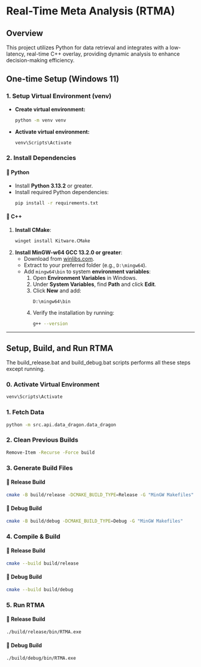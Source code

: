 # Real-Time Meta Analysis (RTMA)

## Overview
This project utilizes Python for data retrieval and integrates with a low-latency, real-time C++ overlay, providing dynamic analysis to enhance decision-making efficiency.

## One-time Setup (Windows 11)

### 1. Setup Virtual Environment (venv)
- **Create virtual environment:**
  ```sh
  python -m venv venv
  ```
- **Activate virtual environment:**
  ```sh
  venv\Scripts\Activate
  ```

### 2. Install Dependencies

#### 📌 Python
- Install **Python 3.13.2** or greater.
- Install required Python dependencies:
  ```sh
  pip install -r requirements.txt
  ```

#### 📌 C++
1. **Install CMake**:
   ```sh
   winget install Kitware.CMake
   ```
2. **Install MinGW-w64 GCC 13.2.0 or greater**:
   - Download from [winlibs.com](https://winlibs.com/).
   - Extract to your preferred folder (e.g., `D:\mingw64`).
   - Add `mingw64\bin` to system **environment variables**:
     1. Open **Environment Variables** in Windows.
     2. Under **System Variables**, find **Path** and click **Edit**.
     3. Click **New** and add:
        ```sh
        D:\mingw64\bin
        ```
     4. Verify the installation by running:
        ```sh
        g++ --version
        ```

---

## Setup, Build, and Run RTMA

The build_release.bat and build_debug.bat scripts performs all these steps except running.

### 0. Activate Virtual Environment
```sh
venv\Scripts\Activate
```

### 1. Fetch Data
```sh
python -m src.api.data_dragon.data_dragon
```

### 2. Clean Previous Builds
```sh
Remove-Item -Recurse -Force build
```

### 3. Generate Build Files
#### 🔹 Release Build
```sh
cmake -B build/release -DCMAKE_BUILD_TYPE=Release -G "MinGW Makefiles"
```
#### 🔹 Debug Build
```sh
cmake -B build/debug -DCMAKE_BUILD_TYPE=Debug -G "MinGW Makefiles"
```

### 4. Compile & Build
#### 🔹 Release Build
```sh
cmake --build build/release
```
#### 🔹 Debug Build
```sh
cmake --build build/debug
```

### 5. Run RTMA
#### 🔹 Release Build
```sh
./build/release/bin/RTMA.exe
```
#### 🔹 Debug Build
```sh
./build/debug/bin/RTMA.exe
```
